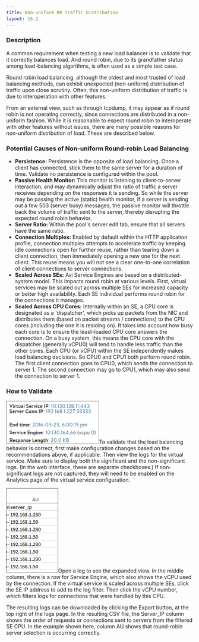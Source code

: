 ```yaml
---
title: Non-uniform RR Traffic Distribution
layout: 16.2
---
```

### Description

A common requirement when testing a new load balancer is to validate that it correctly balances load. And round robin, due to its grandfather status among load-balancing algorithms, is often used as a simple test case.

Round robin load balancing, although the oldest and most trusted of load balancing methods, can exhibit unexpected (non-uniform) distribution of traffic upon close scrutiny. Often, this non-uniform distribution of traffic is due to interoperation with other features.

From an external view, such as through tcpdump, it may appear as if round robin is not operating correctly, since connections are distributed in a non-uniform fashion. While it is reasonable to expect round robin to interoperate with other features without issues, there are many possible reasons for non-uniform distribution of load. These are described below.

### Potential Causes of Non-uniform Round-robin Load Balancing

* **Persistence:** Persistence is the opposite of load balancing. Once a client has connected, stick them to the same server for a duration of time. Validate no persistence is configured within the pool.
* **Passive Health Monitor:** This monitor is listening to client-to-server interaction, and may dynamically adjust the ratio of traffic a server receives depending on the responses it is sending. So while the server may be passing the active (static) health monitor, if a server is sending out a few 503 (server busy) messages, the passive monitor will throttle back the volume of traffic sent to the server, thereby disrupting the expected round robin behavior.
* **Server Ratio:** Within the pool's server edit tab, ensure that all servers have the same ratio.
* **Connection Multiplex:** Enabled by default within the HTTP application profile, connection multiplex attempts to accelerate traffic by keeping idle connections open for further reuse, rather than tearing down a client connection, then immediately opening a new one for the next client. This reuse means you will not see a clear one-to-one correlation of client connections to server connections.
* **Scaled Across SEs:** Avi Service Engines are based on a distributed-system model. This impacts round robin at various levels. First, virtual services may be scaled out across multiple SEs for increased capacity or better high availability. Each SE individual performs round robin for the connections it manages.
* **Scaled Across CPU Cores:** Internally within an SE, a CPU core is designated as a 'dispatcher', which picks up packets from the NIC and distributes them (based on packet streams / connections) to the CPU cores (including the one it is residing on). It takes into account how busy each core is to ensure the least-loaded CPU core answers the connection. On a busy system, this means the CPU core with the dispatcher (generally vCPU0) will tend to handle less traffic than the other cores. Each CPU (or vCPU) within the SE independently makes load balancing decisions. So CPU0 and CPU1 both perform round robin. The first client connection goes to CPU0, which sends the connection to server 1. The second connection may go to CPU1, which may also send the connection to server 1.

### How to Validate

<a href="img/LogCPU0.png"><img class="size-full wp-image-6602 alignright" src="img/LogCPU0.png" alt="LogCPU0" width="250" height="116"></a>To validate that the load balancing behavior is correct, first make configuration changes based on the recommendations above, if applicable. Then view the logs for the virtual service. Make sure to display both the significant and the non-significant logs. (In the web interface, these are separate checkboxes.) If non-significant logs are not captured, they will need to be enabled on the Analytics page of the virtual service configuration.

<a href="img/RRList.png"><img class="size-full wp-image-6608 alignleft" src="img/RRList.png" alt="RRList" width="140" height="228"></a>Open a log to see the expanded view. In the middle column, there is a row for Service Engine, which also shows the vCPU used by the connection. If the virtual service is scaled across multiple SEs, click the SE IP address to add to the log filter. Then click the vCPU number, which filters logs for connections that were handled by this CPU.

The resulting logs can be downloaded by clicking the Export button, at the top right of the logs page. In the resulting CSV file, the Server_IP column shows the order of requests or connections sent to servers from the filtered SE CPU. In the example shown here, column AU shows that round-robin server selection is occurring correctly.
